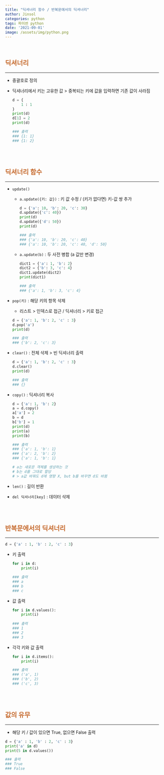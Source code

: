 ```yaml
---
title: "딕셔너리 함수 / 반복문에서의 딕셔너리"
author: Jinsol
categories: python
tags: 파이썬 python
date: '2021-09-01'
image: /assets/img/python.png
---
```


<br>

## <span style="color:#c66b2f">딕셔너리</span>
<hr>

- 중괄호로 정의

- 딕셔너리에서 키는 고유한 값 > 중복되는 키에 값을 입력하면 기존 값이 사라짐

    ```python
    d = {
        1 : 1
    }
    print(d)
    d[1] = 2
    print(d)

    ### 출력
    ### {1: 1}
    ### {1: 2}
    ```
       
<br><br>

## <span style="color:#c66b2f">딕셔너리 함수</span>
<hr>

- `update()`

    - `a.update({키: 값})` : 키 값 수정 / (키가 없다면) 키-값 쌍 추가 

        ```python
        d = {'a': 10, 'b': 20, 'c': 30}
        d.update({'c': 40})
        print(d)
        d.update({'d': 50})
        print(d)

        ### 출력
        ### {'a': 10, 'b': 20, 'c': 40}
        ### {'a': 10, 'b': 20, 'c': 40, 'd': 50}
        ```

    - `a.update(b)` : 두 사전 병합 (a 값만 변경)

        ```python
        dict1 = {'a': 1, 'b': 2}
        dict2 = {'b': 3, 'c': 4}
        dict1.update(dict2)
        print(dict1)

        ### 출력
        ### {'a': 1, 'b': 3, 'c': 4}
        ```

- `pop(키)` : 해당 키의 항목 삭제
    - 리스트 > 인덱스로 접근 / 딕셔너리 > 키로 접근

    ```python
    d = {'a': 1, 'b': 2, 'c' : 3}
    d.pop('a')
    print(d)

    ### 출력
    ### {'b': 2, 'c': 3}
    ```

- `clear()` : 전체 삭제 > 빈 딕셔너리 출력

    ```python
    d = {'a': 1, 'b': 2, 'c' : 3}
    d.clear()
    print(d)

    ### 출력
    ### {}
    ```

- `copy()` : 딕셔너리 복사

    ```python
    d = {'a': 1, 'b': 2}
    a = d.copy()
    a['a'] = 2
    b = d
    b['b'] = 1
    print(d)
    print(a)
    print(b)

    ### 출력
    ### {'a': 1, 'b': 1}
    ### {'a': 2, 'b': 2}
    ### {'a': 1, 'b': 1}

    # a는 새로운 객체를 생성하는 것
    # b는 d를 그대로 할당
    # > a값 바꿔도 d에 영향 X, but b를 바꾸면 d도 바뀜
    ```

- `len()` : 길이 반환

- `del 딕셔너리[key]` : 데이터 삭제
          
<br><br>

## <span style="color:#c66b2f">반복문에서의 딕셔너리</span>
<hr>

```python
d = {'a' : 1, 'b' : 2, 'c' : 3}
```

- 키 출력

    ```python
    for i in d:
        print(i)

    ### 출력
    ### a
    ### b
    ### c
    ```

- 값 출력

    ```python
    for i in d.values():
        print(i)
            
    ### 출력
    ### 1
    ### 2
    ### 3
    ```

- 각각 키와 값 출력

    ```python
    for i in d.items():
        print(i)

    ### 출력
    ### ('a', 1)
    ### ('b', 2)
    ### ('c', 3)
    ```
             
<br><br>

## <span style="color:#c66b2f">값의 유무</span>
<hr>

- 해당 키 / 값이 있으면 True, 없으면 False 출력

```python
d = {'a' : 1, 'b' : 2, 'c' : 3}
print('a' in d)
print(5 in d.values())

### 출력
### True
### False
```